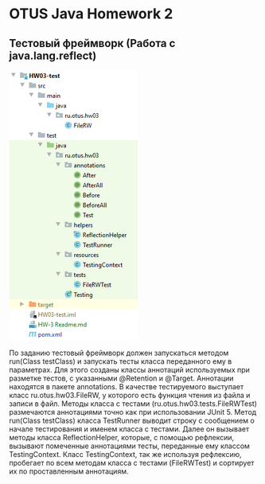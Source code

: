 # OTUS Java Homework 2
## Тестовый фреймворк (Работа с **java.lang.reflect**)
[![Структура проекта в IDEA](https://github.com/eugenesev/otus-2019-03/blob/master/img/HW-3.png)](https://github.com/eugenesev/otus-2019-03/tree/master/HW03-test)


По заданию тестовый фреймворк должен запускаться методом run(Class<?> testClass) и запускать тесты класса переданного ему в параметрах.  
Для этого созданы классы аннотаций используемых при разметке тестов, с указанными @Retention и @Target.
Аннотации находятся в пакете annotations.  
В качестве тестируемого выступает класс ru.otus.hw03.FileRW, у которого есть функция чтения из файла и записи в файл.  
Методы класса с тестами (ru.otus.hw03.tests.FileRWTest) размечаются аннотациями точно как при использовании JUnit 5.  
Метод run(Class<?> testClass) класса TestRunner выводит строку с сообщением о начале тестирования и именем класса с тестами.
Далее он вызывает методы класса ReflectionHelper, которые, с помощью рефлексии, вызывают помеченные аннотациями тесты, переданные ему классом TestingContext.
Класс TestingContext, так же используя рефлексию, пробегает по всем методам класса с тестами (FileRWTest) и сортирует их по проставленным аннотациям.